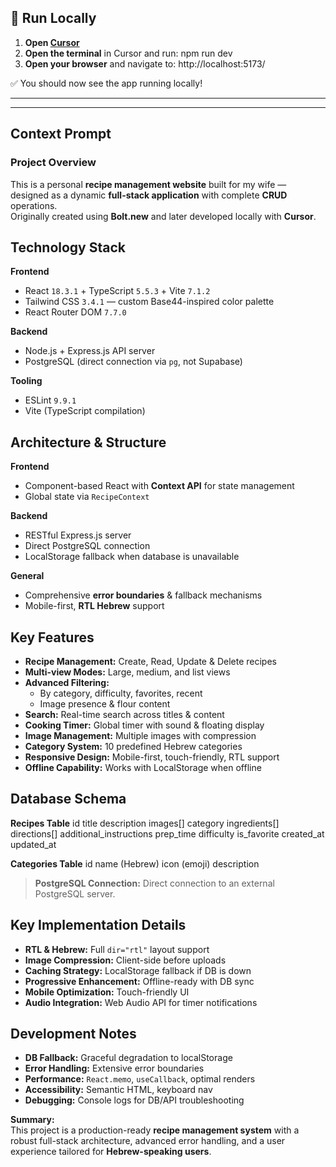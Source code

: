 ## 🚀 Run Locally

1. **Open [Cursor](https://cursor.sh/)**
2. **Open the terminal** in Cursor and run:
npm run dev
3. **Open your browser** and navigate to:
http://localhost:5173/

✅ You should now see the app running locally!


---
---


## Context Prompt

### Project Overview
This is a personal **recipe management website** built for my wife — designed as a dynamic **full-stack application** with complete **CRUD** operations.  
Originally created using **Bolt.new** and later developed locally with **Cursor**.

## Technology Stack

**Frontend**
- React `18.3.1` + TypeScript `5.5.3` + Vite `7.1.2`
- Tailwind CSS `3.4.1` — custom Base44-inspired color palette
- React Router DOM `7.7.0`

**Backend**
- Node.js + Express.js API server  
- PostgreSQL (direct connection via `pg`, not Supabase)

**Tooling**
- ESLint `9.9.1`
- Vite (TypeScript compilation)

## Architecture & Structure

**Frontend**
- Component-based React with **Context API** for state management
- Global state via `RecipeContext`

**Backend**
- RESTful Express.js server  
- Direct PostgreSQL connection  
- LocalStorage fallback when database is unavailable

**General**
- Comprehensive **error boundaries** & fallback mechanisms  
- Mobile-first, **RTL Hebrew** support

## Key Features
- **Recipe Management:** Create, Read, Update & Delete recipes
- **Multi-view Modes:** Large, medium, and list views
- **Advanced Filtering:**  
  - By category, difficulty, favorites, recent  
  - Image presence & flour content
- **Search:** Real-time search across titles & content
- **Cooking Timer:** Global timer with sound & floating display
- **Image Management:** Multiple images with compression
- **Category System:** 10 predefined Hebrew categories
- **Responsive Design:** Mobile-first, touch-friendly, RTL support
- **Offline Capability:** Works with LocalStorage when offline

## Database Schema

**Recipes Table**
id
title
description
images[]
category
ingredients[]
directions[]
additional_instructions
prep_time
difficulty
is_favorite
created_at
updated_at

**Categories Table**
id
name (Hebrew)
icon (emoji)
description

> **PostgreSQL Connection:** Direct connection to an external PostgreSQL server.

## Key Implementation Details
- **RTL & Hebrew:** Full `dir="rtl"` layout support
- **Image Compression:** Client-side before uploads
- **Caching Strategy:** LocalStorage fallback if DB is down
- **Progressive Enhancement:** Offline-ready with DB sync
- **Mobile Optimization:** Touch-friendly UI
- **Audio Integration:** Web Audio API for timer notifications

## Development Notes
- **DB Fallback:** Graceful degradation to localStorage
- **Error Handling:** Extensive error boundaries  
- **Performance:** `React.memo`, `useCallback`, optimal renders
- **Accessibility:** Semantic HTML, keyboard nav
- **Debugging:** Console logs for DB/API troubleshooting

**Summary:**  
This project is a production-ready **recipe management system** with a robust full-stack architecture, advanced error handling, and a user experience tailored for **Hebrew-speaking users**.

